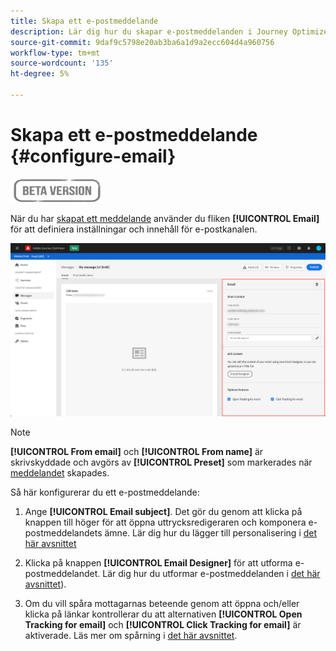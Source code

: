 ```yaml
---
title: Skapa ett e-postmeddelande
description: Lär dig hur du skapar e-postmeddelanden i Journey Optimizer
source-git-commit: 9daf9c5798e20ab3ba6a1d9a2ecc604d4a960756
workflow-type: tm+mt
source-wordcount: '135'
ht-degree: 5%

---
```


# Skapa ett e-postmeddelande {#configure-email}

![](assets/do-not-localize/badge.png)

När du har [skapat ett meddelande](create-message.md) använder du fliken **[!UICONTROL Email]** för att definiera inställningar och innehåll för e-postkanalen.

![](assets/emails-configuration.png)

>[!NOTE]
>
>**[!UICONTROL From email]** och **[!UICONTROL From name]** är skrivskyddade och avgörs av **[!UICONTROL Preset]** som markerades när [meddelandet](create-message.md) skapades.

Så här konfigurerar du ett e-postmeddelande:

1. Ange **[!UICONTROL Email subject]**. Det gör du genom att klicka på knappen till höger för att öppna uttrycksredigeraren och komponera e-postmeddelandets ämne. Lär dig hur du lägger till personalisering i [det här avsnittet](personalization/personalization-aeras.md)

1. Klicka på knappen **[!UICONTROL Email Designer]** för att utforma e-postmeddelandet. Lär dig hur du utformar e-postmeddelanden i [det här avsnittet](design-emails.md)).

1. Om du vill spåra mottagarnas beteende genom att öppna och/eller klicka på länkar kontrollerar du att alternativen **[!UICONTROL Open Tracking for email]** och **[!UICONTROL Click Tracking for email]** är aktiverade. Läs mer om spårning i [det här avsnittet](message-tracking.md).
